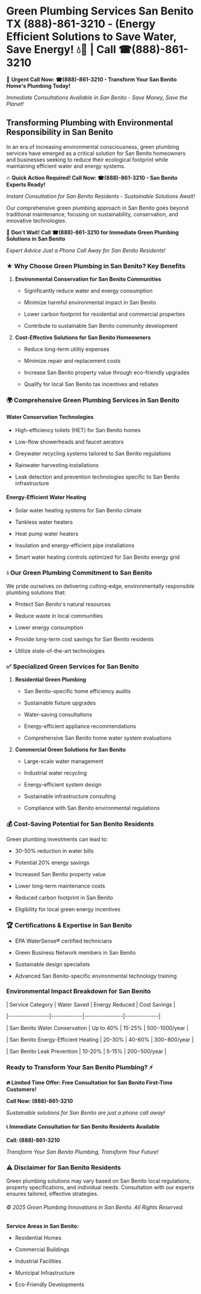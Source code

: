 # Green Plumbing Services San Benito TX (888)-861-3210 - (Energy Efficient Solutions to Save Water, Save Energy! 💧🌿 | Call ☎(888)-861-3210

🚨 **Urgent Call Now: ☎(888)-861-3210 - Transform Your San Benito Home's Plumbing Today!**
*Immediate Consultations Available in San Benito - Save Money, Save the Planet!*

## Transforming Plumbing with Environmental Responsibility in San Benito

In an era of increasing environmental consciousness, green plumbing services have emerged as a critical solution for San Benito homeowners and businesses seeking to reduce their ecological footprint while maintaining efficient water and energy systems. 

🔥 **Quick Action Required! Call Now: ☎(888)-861-3210 - San Benito Experts Ready!**
*Instant Consultation for San Benito Residents - Sustainable Solutions Await!*

Our comprehensive green plumbing approach in San Benito goes beyond traditional maintenance, focusing on sustainability, conservation, and innovative technologies.

🚨 **Don't Wait! Call ☎(888)-861-3210 for Immediate Green Plumbing Solutions in San Benito**
*Expert Advice Just a Phone Call Away for San Benito Residents!*

### ★ Why Choose Green Plumbing in San Benito? Key Benefits

1. **Environmental Conservation for San Benito Communities** 
   - Significantly reduce water and energy consumption
   - Minimize harmful environmental impact in San Benito
   - Lower carbon footprint for residential and commercial properties
   - Contribute to sustainable San Benito community development

2. **Cost-Effective Solutions for San Benito Homeowners** 
   - Reduce long-term utility expenses
   - Minimize repair and replacement costs
   - Increase San Benito property value through eco-friendly upgrades
   - Qualify for local San Benito tax incentives and rebates

### 🌍 Comprehensive Green Plumbing Services in San Benito

#### Water Conservation Technologies
- High-efficiency toilets (HET) for San Benito homes
- Low-flow showerheads and faucet aerators
- Greywater recycling systems tailored to San Benito regulations
- Rainwater harvesting installations
- Leak detection and prevention technologies specific to San Benito infrastructure

#### Energy-Efficient Water Heating
- Solar water heating systems for San Benito climate
- Tankless water heaters
- Heat pump water heaters
- Insulation and energy-efficient pipe installations
- Smart water heating controls optimized for San Benito energy grid

### 💧 Our Green Plumbing Commitment to San Benito

We pride ourselves on delivering cutting-edge, environmentally responsible plumbing solutions that:
- Protect San Benito's natural resources
- Reduce waste in local communities
- Lower energy consumption
- Provide long-term cost savings for San Benito residents
- Utilize state-of-the-art technologies

### ✅ Specialized Green Services for San Benito

1. **Residential Green Plumbing**
   - San Benito-specific home efficiency audits
   - Sustainable fixture upgrades
   - Water-saving consultations
   - Energy-efficient appliance recommendations
   - Comprehensive San Benito home water system evaluations

2. **Commercial Green Solutions for San Benito**
   - Large-scale water management
   - Industrial water recycling
   - Energy-efficient system design
   - Sustainable infrastructure consulting
   - Compliance with San Benito environmental regulations

### 💰 Cost-Saving Potential for San Benito Residents

Green plumbing investments can lead to:
- 30-50% reduction in water bills
- Potential 20% energy savings
- Increased San Benito property value
- Lower long-term maintenance costs
- Reduced carbon footprint in San Benito
- Eligibility for local green energy incentives

### 🏆 Certifications & Expertise in San Benito

- EPA WaterSense® certified technicians
- Green Business Network members in San Benito
- Sustainable design specialists
- Advanced San Benito-specific environmental technology training

### Environmental Impact Breakdown for San Benito

| Service Category | Water Saved | Energy Reduced | Cost Savings |
|-----------------|-------------|----------------|--------------|
| San Benito Water Conservation | Up to 40% | 15-25% | $500-$1000/year |
| San Benito Energy-Efficient Heating | 20-30% | 40-60% | $300-$800/year |
| San Benito Leak Prevention | 10-20% | 5-15% | $200-$500/year |

### Ready to Transform Your San Benito Plumbing? ⚡

**🔥 Limited Time Offer: Free Consultation for San Benito First-Time Customers!**

**Call Now: (888)-861-3210**
*Sustainable solutions for San Benito are just a phone call away!*

#### 📞 Immediate Consultation for San Benito Residents Available

**Call: (888)-861-3210**
*Transform Your San Benito Plumbing, Transform Your Future!*

### ⚠️ Disclaimer for San Benito Residents

Green plumbing solutions may vary based on San Benito local regulations, property specifications, and individual needs. Consultation with our experts ensures tailored, effective strategies.

###### © 2025 Green Plumbing Innovations in San Benito. All Rights Reserved.

**Service Areas in San Benito:** 
- Residential Homes
- Commercial Buildings
- Industrial Facilities
- Municipal Infrastructure
- Eco-Friendly Developments